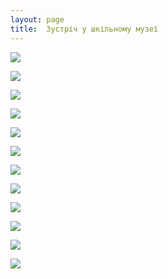 ```yaml
---
layout: page
title:  Зустріч у шкільному музеї
---
```

![](/assets/tiger-1428996078.jpg)

![](/assets/tiger-1428996096.jpg)

![](/assets/tiger-1428996114.jpg)

![](/assets/tiger-1428996134.jpg)

![](/assets/tiger-1428996151.jpg)

![](/assets/tiger-1428996169.jpg)

![](/assets/tiger-1428996194.jpg)

![](/assets/tiger-1428996213.jpg)

![](/assets/tiger-1428996231.jpg)

![](/assets/tiger-1428996250.jpg)

![](/assets/tiger-1428996268.jpg)

![](/assets/tiger-1429089748.jpg)